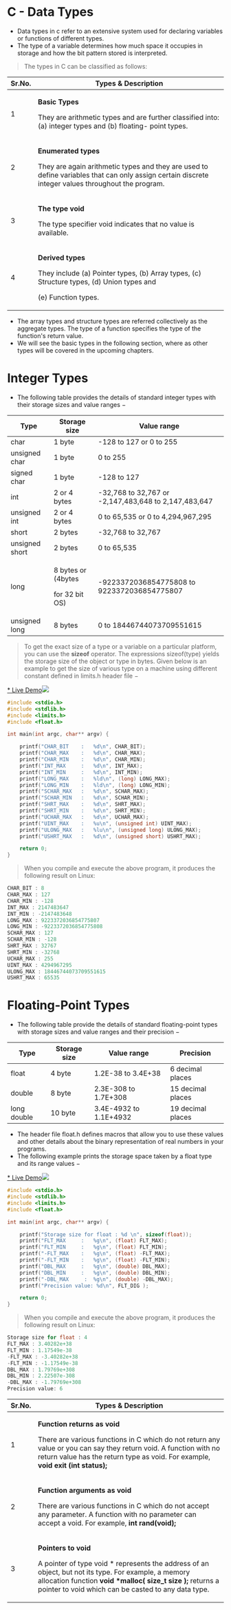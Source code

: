 # C - Data Types

- Data  types  in c  refer  to  an  extensive  system  used  for declaring  variables  or  functions  of different types.  
- The  type  of a  variable  determines  how  much  space  it occupies in storage  and  how  the  bit pattern stored is interpreted.

> The types in C can be classified as follows:

|**Sr.No.**|**Types & Description**|
| - | - |
|1|<p>**Basic Types**</p><p>They are arithmetic types and are further classified into: (a) integer types and (b) floating- point types.</p>|
|2|<p>**Enumerated types**</p><p>They  are  again  arithmetic  types  and  they  are  used  to  define  variables  that  can  only assign certain discrete integer values throughout the program.</p>|
|3|<p>**The type void**</p><p>The type specifier void indicates that no value is available.</p>|
|4|<p>**Derived types**</p><p>They  include  (a)  Pointer  types,  (b) Array  types,  (c) Structure types,  (d) Union  types  and</p><p>(e) Function types.</p>|

- The  array  types  and  structure types  are  referred collectively  as  the  aggregate types.  The  type  of a function  specifies  the  type  of the  function's  return  value.  
- We will see  the basic  types  in the  following section, where as other types will be covered in the upcoming chapters.

# Integer Types

- The  following table  provides  the  details  of standard integer  types  with their storage sizes  and  value ranges −

|**Type**|**Storage size**|**Value range**|
| - | - | - |
|char|1 byte|-128 to 127 or 0 to 255|
|unsigned char|1 byte|0 to 255|
|signed char|1 byte|-128 to 127|
|int|2 or 4 bytes|-32,768 to 32,767 or -2,147,483,648 to 2,147,483,647|
|unsigned int|2 or 4 bytes|0 to 65,535 or 0 to 4,294,967,295|
|short|2 bytes|-32,768 to 32,767|
|unsigned short|2 bytes|0 to 65,535|
|long|<p>8 bytes or (4bytes</p><p>for 32 bit OS)</p>|-9223372036854775808 to 9223372036854775807|
|unsigned long|8 bytes|0 to 18446744073709551615|
> To get the exact size of a type or a variable on a particular platform, you can use the **sizeof** operator. 
> The expressions sizeof(type) yields the storage size of the object or type in bytes. Given below is an example  to  get  the  size  of various  type  on  a  machine  using  different  constant  defined  in limits.h header file −

[*   Live Demo](http://tpcg.io/FnrxP5)![](Aspose.Words.27693b06-f62b-41db-a645-00f35fc61956.001.png)

```c
#include <stdio.h>
#include <stdlib.h>
#include <limits.h>
#include <float.h>

int main(int argc, char** argv) {

    printf("CHAR_BIT    :   %d\n", CHAR_BIT);
    printf("CHAR_MAX    :   %d\n", CHAR_MAX);
    printf("CHAR_MIN    :   %d\n", CHAR_MIN);
    printf("INT_MAX     :   %d\n", INT_MAX);
    printf("INT_MIN     :   %d\n", INT_MIN);
    printf("LONG_MAX    :   %ld\n", (long) LONG_MAX);
    printf("LONG_MIN    :   %ld\n", (long) LONG_MIN);
    printf("SCHAR_MAX   :   %d\n", SCHAR_MAX);
    printf("SCHAR_MIN   :   %d\n", SCHAR_MIN);
    printf("SHRT_MAX    :   %d\n", SHRT_MAX);
    printf("SHRT_MIN    :   %d\n", SHRT_MIN);
    printf("UCHAR_MAX   :   %d\n", UCHAR_MAX);
    printf("UINT_MAX    :   %u\n", (unsigned int) UINT_MAX);
    printf("ULONG_MAX   :   %lu\n", (unsigned long) ULONG_MAX);
    printf("USHRT_MAX   :   %d\n", (unsigned short) USHRT_MAX);

    return 0;
}
```

> When you compile and execute the above program, it produces the following result on Linux:

```c
CHAR_BIT : 8
CHAR_MAX : 127
CHAR_MIN : -128
INT_MAX : 2147483647
INT_MIN : -2147483648
LONG_MAX : 9223372036854775807
LONG_MIN : -9223372036854775808
SCHAR_MAX : 127
SCHAR_MIN : -128
SHRT_MAX : 32767
SHRT_MIN : -32768
UCHAR_MAX : 255
UINT_MAX : 4294967295
ULONG_MAX : 18446744073709551615
USHRT_MAX : 65535
```

# Floating-Point Types
- The  following table provide  the  details  of standard floating-point  types  with storage sizes and  value ranges and their precision −

|**Type**|**Storage size**|**Value range**|**Precision**|
| - | - | - | - |
|float|4 byte|1.2E-38 to 3.4E+38|6 decimal places|
|double|8 byte|2.3E-308 to 1.7E+308|15 decimal places|
|long double|10 byte|3.4E-4932 to 1.1E+4932|19 decimal places|

- The header file float.h defines macros that allow you to use these values and other details about the binary  representation  of real  numbers  in your  programs.  
- The  following example  prints  the  storage space taken by a float type and its range values −

[*   Live Demo](http://tpcg.io/mynMA1)![](Aspose.Words.27693b06-f62b-41db-a645-00f35fc61956.003.png)

```c
#include <stdio.h>
#include <stdlib.h>
#include <limits.h>
#include <float.h>

int main(int argc, char** argv) {

    printf("Storage size for float : %d \n", sizeof(float));
    printf("FLT_MAX     :   %g\n", (float) FLT_MAX);
    printf("FLT_MIN     :   %g\n", (float) FLT_MIN);
    printf("-FLT_MAX    :   %g\n", (float) -FLT_MAX);
    printf("-FLT_MIN    :   %g\n", (float) -FLT_MIN);
    printf("DBL_MAX     :   %g\n", (double) DBL_MAX);
    printf("DBL_MIN     :   %g\n", (double) DBL_MIN);
    printf("-DBL_MAX     :  %g\n", (double) -DBL_MAX);
    printf("Precision value: %d\n", FLT_DIG );

    return 0;
}
```

> When you compile and execute the above program, it produces the following result on Linux:

```c
Storage size for float : 4
FLT_MAX : 3.40282e+38
FLT_MIN : 1.17549e-38
-FLT_MAX : -3.40282e+38
-FLT_MIN : -1.17549e-38
DBL_MAX : 1.79769e+308
DBL_MIN : 2.22507e-308
-DBL_MAX : -1.79769e+308
Precision value: 6
```

|**Sr.No.**|**Types & Description**|
| - | - |
|1|<p>**Function returns as void**</p><p>There are various functions in C which do not return any value or you can say they return void. A function  with no return  value  has  the  return  type  as  void. For example,  **void  exit (int status);**</p>|
|2|<p>**Function arguments as void**</p><p>There  are various  functions  in C which  do  not  accept any  parameter. A function  with no parameter can accept a void. For example, **int rand(void);**</p>|
|3|<p>**Pointers to void**</p><p>A pointer of type void \* represents the address of an object, but not its type. For example, a memory allocation function **void  \*malloc(  size\_t size  );** returns a pointer to void which can be casted to any data type.</p>|
